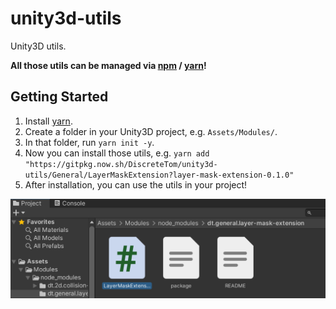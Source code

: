 # unity3d-utils

Unity3D utils.

**All those utils can be managed via [npm](https://www.npmjs.com/) / [yarn](https://yarnpkg.com/)!**

## Getting Started

1. Install [yarn](https://yarnpkg.com/).
2. Create a folder in your Unity3D project, e.g. `Assets/Modules/`.
3. In that folder, run `yarn init -y`.
4. Now you can install those utils, e.g. `yarn add "https://gitpkg.now.sh/DiscreteTom/unity3d-utils/General/LayerMaskExtension?layer-mask-extension-0.1.0"`
5. After installation, you can use the utils in your project!

![](./img/0.png)
